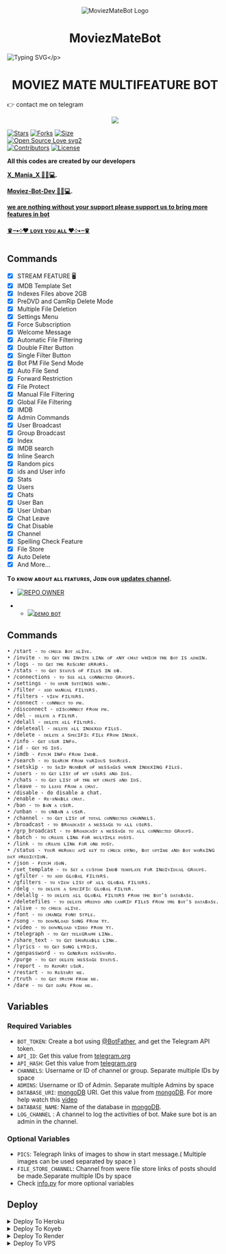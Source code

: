 <p align="center">
  <img src="https://telegra.ph/file/89428c4ff9712de56d814.jpg" alt="MoviezMateBot Logo">
</p>
<h1 align="center">
  MoviezMateBot
</h1>

![Typing SVG](https://readme-typing-svg.herokuapp.com/?lines=THIS+IS+MoviezMateBot!;CREATED+Moviez+Mania™;A+POWERFULL+TG+AUTOFILTER+BOT!)</p>
<p align="center">

<h1 align="center">
  <b> MOVIEZ MATE MULTIFEATURE BOT</b>
</h1>

👉 contact me on telegram
<p align="middle">        
<a href="https://telegram.dog/Mania24SupportBot"><img src="https://img.shields.io/badge/Tᴇʟᴇɢʀᴀᴍ-purple.svg?logo=telegram"></a>

[![Stars](https://img.shields.io/github/stars/Moviez-Bot-Dev/MoviezMateBot?style=flat-square&color=blue)](https://github.com/Moviez-Bot-Dev/MoviezMateBot)
[![Forks](https://img.shields.io/github/forks/Moviez-Bot-Dev/MoviezMateBot?style=flat-square&color=red)](https://github.com/Moviez-Bot-Dev/MoviezMateBot/fork)
[![Size](https://img.shields.io/github/repo-size/Moviez-Bot-Dev/MoviezMateBot?style=flat-square&color=orange)](https://github.com/Moviez-Bot-Dev/MoviezMateBot)   
[![Open Source Love svg2](https://badges.frapsoft.com/os/v2/open-source.svg?v=103)](https://github.com/Moviez-Bot-Dev/MoviezMateBot)   
[![Contributors](https://img.shields.io/github/contributors/Moviez-Bot-Dev/MoviezMateBot?style=flat-square&color=pink)](https://github.com/Moviez-Bot-Dev/MoviezMateBot/graphs/contributors)
[![License](https://img.shields.io/badge/License-AGPL-blue)](https://github.com/Moviez-Bot-Dev/MoviezMateBot/blob/stream-feature/LICENSE)

<b>All this codes are created by our developers 

<a href='https://t.me/X_Mania_X'>X_Mania_X 🤴🏻💻</a>.</b>

<b><a href='https://github.com/Moviez-Bot-Dev'>Moviez-Bot-Dev 🤴🏻💻</a>.</b>

<b><u>
we are nothing without your support please support us to bring more features in bot

♛┈•༶❤️ ʟᴏᴠᴇ ʏᴏᴜ ᴀʟʟ ❤️༶•┈♛
</b></u>


## Commands
- [x] STREAM FEATURE 🖥
- [x] IMDB Template Set
- [x] Indexes Files above 2GB
- [x] PreDVD and CamRip Delete Mode
- [x] Multiple File Deletion
- [x] Settings Menu
- [x] Force Subscription
- [x] Welcome Message
- [x] Automatic File Filtering
- [x] Double Filter Button
- [x] Single Filter Button
- [x] Bot PM File Send Mode
- [x] Auto File Send
- [x] Forward Restriction
- [x] File Protect
- [x] Manual File Filtering
- [x] Global File Filtering
- [x] IMDB
- [x] Admin Commands
- [x] User Broadcast
- [x] Group Broadcast
- [x] Index
- [x] IMDB search
- [x] Inline Search
- [x] Random pics
- [x] ids and User info 
- [x] Stats
- [x] Users
- [x] Chats
- [x] User Ban
- [x] User Unban
- [x] Chat Leave
- [x] Chat Disable
- [x] Channel
- [x] Spelling Check Feature
- [x] File Store
- [x] Auto Delete
- [x] And More...

<b>Tᴏ ᴋɴᴏᴡ ᴀʙᴏᴜᴛ ᴀʟʟ ғᴇᴀᴛᴜʀᴇs, Jᴏɪɴ ᴏᴜʀ <a href='https://t.me/Updated_Mania'>updates channel</a>.</b>

* [![REPO OWNER](https://img.shields.io/static/v1?label=CONTACT&message=ME&color=critical)](https://t.me/Mania24SupportBot)

* * [![ᴅᴇᴍᴏ ʙᴏᴛ](https://img.shields.io/static/v1?label=DEMO&message=BOT&color=critical)](https://t.me/MoviezMateBot)
  
## Commands
```
• /start - ᴛᴏ ᴄʜᴇᴄᴋ ʙᴏᴛ ᴀʟɪᴠᴇ.
• /invite - ᴛᴏ ɢᴇᴛ ᴛʜᴇ ɪɴᴠɪᴛᴇ ʟɪɴᴋ ᴏғ ᴀɴʏ ᴄʜᴀᴛ ᴡʜɪᴄʜ ᴛʜᴇ ʙᴏᴛ ɪs ᴀᴅᴍɪɴ.
• /logs - ᴛᴏ ɢᴇᴛ ᴛʜᴇ ʀᴇsᴄᴇɴᴛ ᴇʀʀᴏʀs.
• /stats - ᴛᴏ ɢᴇᴛ sᴛᴀᴛᴜs ᴏғ ғɪʟᴇs ɪɴ ᴅʙ.
• /connections - ᴛᴏ sᴇᴇ ᴀʟʟ ᴄᴏɴɴᴇᴄᴛᴇᴅ ɢʀᴏᴜᴘs. 
• /settings - ᴛᴏ ᴏᴘᴇɴ sᴇᴛᴛɪɴɢs ᴍᴇɴᴜ.
• /filter - ᴀᴅᴅ ᴍᴀɴᴜᴀʟ ғɪʟᴛᴇʀs.
• /filters - ᴠɪᴇᴡ ғɪʟᴛᴇʀs.
• /connect - ᴄᴏɴɴᴇᴄᴛ ᴛᴏ ᴘᴍ.
• /disconnect - ᴅɪsᴄᴏɴɴᴇᴄᴛ ғʀᴏᴍ ᴘᴍ.
• /del - ᴅᴇʟᴇᴛᴇ ᴀ ғɪʟᴛᴇʀ.
• /delall - ᴅᴇʟᴇᴛᴇ ᴀʟʟ ғɪʟᴛᴇʀs.
• /deleteall - ᴅᴇʟᴇᴛᴇ ᴀʟʟ ɪɴᴅᴇxᴇᴅ ғɪʟᴇs.
• /delete - ᴅᴇʟᴇᴛᴇ ᴀ sᴘᴇᴄɪғɪᴄ ғɪʟᴇ ғʀᴏᴍ ɪɴᴅᴇx.
• /info - ɢᴇᴛ ᴜsᴇʀ ɪɴғᴏ.
• /id - ɢᴇᴛ ᴛɢ ɪᴅs.
• /imdb - ғᴇᴛᴄʜ ɪɴғᴏ ғʀᴏᴍ ɪᴍᴅʙ.
• /search - ᴛᴏ sᴇᴀʀᴄʜ ғʀᴏᴍ ᴠᴀʀɪᴏᴜs sᴏᴜʀᴄᴇs.
• /setskip - ᴛᴏ sᴋɪᴘ ɴᴜᴍʙᴇʀ ᴏғ ᴍᴇssᴀɢᴇs ᴡʜᴇɴ ɪɴᴅᴇxɪɴɢ ғɪʟᴇs.
• /users - ᴛᴏ ɢᴇᴛ ʟɪsᴛ ᴏғ ᴍʏ ᴜsᴇʀs ᴀɴᴅ ɪᴅs.
• /chats - ᴛᴏ ɢᴇᴛ ʟɪsᴛ ᴏғ ᴛʜᴇ ᴍʏ ᴄʜᴀᴛs ᴀɴᴅ ɪᴅs.
• /leave - ᴛᴏ ʟᴇᴀᴠᴇ ғʀᴏᴍ ᴀ ᴄʜᴀᴛ.
• /disable - do disable a chat.
• /enable - ʀᴇ-ᴇɴᴀʙʟᴇ ᴄʜᴀᴛ.
• /ban - ᴛᴏ ʙᴀɴ ᴀ ᴜsᴇʀ.
• /unban - ᴛᴏ ᴜɴʙᴀɴ ᴀ ᴜsᴇʀ.
• /channel - ᴛᴏ ɢᴇᴛ ʟɪsᴛ ᴏғ ᴛᴏᴛᴀʟ ᴄᴏɴɴᴇᴄᴛᴇᴅ ᴄʜᴀɴɴᴇʟs.
• /broadcast - ᴛᴏ ʙʀᴏᴀᴅᴄᴀsᴛ ᴀ ᴍᴇssᴀɢᴇ ᴛᴏ ᴀʟʟ ᴜsᴇʀs. 
• /grp_broadcast - ᴛᴏ ʙʀᴏᴀᴅᴄᴀsᴛ ᴀ ᴍᴇssᴀɢᴇ ᴛᴏ ᴀʟʟ ᴄᴏɴɴᴇᴄᴛᴇᴅ ɢʀᴏᴜᴘs.
• /batch - ᴛᴏ ᴄʀᴇᴀᴛᴇ ʟɪɴᴋ ғᴏʀ ᴍᴜʟᴛɪᴘʟᴇ ᴘᴏsᴛs. 
• /link - ᴛᴏ ᴄʀᴇᴀᴛᴇ ʟɪɴᴋ ғᴏʀ ᴏɴᴇ ᴘᴏsᴛ. 
• /status - ʏᴏᴜʀ ʜᴇʀᴏᴋᴜ ᴀᴘɪ ᴋᴇʏ ᴛᴏ ᴄʜᴇᴄᴋ ᴅʏɴᴏ, ʙᴏᴛ ᴜᴘᴛɪᴍᴇ ᴀɴᴅ ʙᴏᴛ ᴡᴏʀᴋɪɴɢ ᴅᴀʏ ᴘʀᴇᴅɪᴄᴛɪᴏɴ.
• /json - ғᴇᴛᴄʜ ᴊsᴏɴ.
• /set_template - ᴛᴏ sᴇᴛ ᴀ ᴄᴜsᴛᴏᴍ ɪᴍᴅʙ ᴛᴇᴍᴘʟᴀᴛᴇ ғᴏʀ ɪɴᴅɪᴠɪᴅᴜᴀʟ ɢʀᴏᴜᴘs.
• /gfilter - ᴛᴏ ᴀᴅᴅ ɢʟᴏʙᴀʟ ғɪʟᴛᴇʀs.
• /gfilters - ᴛᴏ ᴠɪᴇᴡ ʟɪsᴛ ᴏғ ᴀʟʟ ɢʟᴏʙᴀʟ ғɪʟᴛᴇʀs.
• /delg - ᴛᴏ ᴅᴇʟᴇᴛᴇ ᴀ sᴘᴇᴄɪғɪᴄ ɢʟᴏʙᴀʟ ғɪʟᴛᴇʀ.
• /delallg - ᴛᴏ ᴅᴇʟᴇᴛᴇ ᴀʟʟ ɢʟᴏʙᴀʟ ғɪʟᴛᴇʀs ғʀᴏᴍ ᴛʜᴇ ʙᴏᴛ's ᴅᴀᴛᴀʙᴀsᴇ.
• /deletefiles - ᴛᴏ ᴅᴇʟᴇᴛᴇ ᴘʀᴇᴅᴠᴅ ᴀɴᴅ ᴄᴀᴍʀɪᴘ ғɪʟᴇs ғʀᴏᴍ ᴛʜᴇ ʙᴏᴛ's ᴅᴀᴛᴀʙᴀsᴇ.
• /alive - ᴛᴏ ᴄʜᴇᴄᴋ ᴀʟɪᴠᴇ.
• /font - ᴛᴏ ᴄʜᴀɴɢᴇ ғᴏɴᴛ sᴛʏʟᴇ.
• /song - ᴛᴏ ᴅᴏᴡɴʟᴏᴀᴅ sᴏɴɢ ғʀᴏᴍ ʏᴛ.
• /video - ᴛᴏ ᴅᴏᴡɴʟᴏᴀᴅ ᴠɪᴅᴇᴏ ғʀᴏᴍ ʏᴛ. 
• /telegraph - ᴛᴏ ɢᴇᴛ ᴛᴇʟᴇɢʀᴀᴘʜ ʟɪɴᴋ.
• /share_text - ᴛᴏ ɢᴇᴛ sʜᴀʀᴇᴀʙʟᴇ ʟɪɴᴋ.
• /lyrics - ᴛᴏ ɢᴇᴛ sᴏɴɢ ʟʏʀɪᴄs. 
• /genpassword - ᴛᴏ ɢᴇɴᴇʀᴀᴛᴇ ᴘᴀssᴡᴏʀᴅ.
• /purge - ᴛᴏ ɢᴇᴛ ᴅᴇʟᴇᴛᴇ ᴍᴇssᴀɢᴇ sᴛᴀᴛᴜs.
• /report - ᴛᴏ ʀᴇᴘᴏʀᴛ ᴜsᴇʀ.
• /restart - ᴛᴏ ʀᴇsᴛᴀʀᴛ ᴍᴇ.
• /truth - ᴛᴏ ɢᴇᴛ ᴛʀᴜᴛʜ ғʀᴏᴍ ᴍᴇ.
• /dare - ᴛᴏ ɢᴇᴛ ᴅᴀʀᴇ ғʀᴏᴍ ᴍᴇ.
```

## Variables

### Required Variables
* `BOT_TOKEN`: Create a bot using [@BotFather](https://telegram.dog/BotFather), and get the Telegram API token.
* `API_ID`: Get this value from [telegram.org](https://my.telegram.org/apps)
* `API_HASH`: Get this value from [telegram.org](https://my.telegram.org/apps)
* `CHANNELS`: Username or ID of channel or group. Separate multiple IDs by space
* `ADMINS`: Username or ID of Admin. Separate multiple Admins by space
* `DATABASE_URI`: [mongoDB](https://www.mongodb.com) URI. Get this value from [mongoDB](https://www.mongodb.com). For more help watch this [video](https://youtu.be/1G1XwEOnxxo)
* `DATABASE_NAME`: Name of the database in [mongoDB](https://www.mongodb.com).
* `LOG_CHANNEL` : A channel to log the activities of bot. Make sure bot is an admin in the channel.
### Optional Variables
* `PICS`: Telegraph links of images to show in start message.( Multiple images can be used separated by space )
* `FILE_STORE_CHANNEL`: Channel from were file store links of posts should be made.Separate multiple IDs by space
* Check [info.py](https://github.com/Moviez-Bot-Dev/MoviezMateBot/blob/stream-feature/info.py) for more optional variables

## Deploy

<details><summary>Deploy To Heroku</summary>
<p>
<br>
<a href="https://heroku.com/deploy?template=https://github.com/Moviez-Bot-Dev/MoviezMateBot">
  <img src="https://www.herokucdn.com/deploy/button.svg" alt="Deploy To Heroku">
</a>
</p>
</details>

<details><summary>Deploy To Koyeb</summary>
<br>
<b>The fastest way to deploy the application is to click the Deploy to Koyeb button below.</b>
<br>
<br>

[![Deploy to Koyeb](https://www.koyeb.com/static/images/deploy/button.svg)](https://app.koyeb.com/deploy?type=git&repository=github.com/Moviez-Bot-Dev/MoviezMateBot&branch=stream-feature&name=TG_FILTER_BOT)
</details>

<details><summary>Deploy To Render</summary>
<br>
<b>
Use these commands:
<br>
<br>
• Build Command: <code>pip3 install -U -r requirements.txt</code>
<br>
<br>
• Start Command: <code>python3 bot.py</code>
<br>
<br>
Go to https://uptimerobot.com/ and add a monitor to keep your bot alive.
<br>
<br>
Use these settings when adding a monitor:</b>
<br>
<br>
<img src="https://telegra.ph/file/a79a156e44f43c9833b50.jpg" alt="render template">
<br>
<br>
<b>Click on the below button to deploy directly to render ↓</b>
<br>
<br>
<a href="https://render.com/deploy?repo=https://github.com/Moviez-Bot-Dev/MoviezMateBot/tree/stream-feature">
<img src="https://render.com/images/deploy-to-render-button.svg" alt="Deploy to Render">
</a>
</details>

<details><summary>Deploy To VPS</summary>
<p>
<pre>
git clone https://github.com/Moviez-Bot-Dev/MoviezMateBot
# Install Packages
pip3 install -U -r requirements.txt
Edit info.py with variables as given below then run bot
python3 bot.py
</pre>
</p>
</details>

